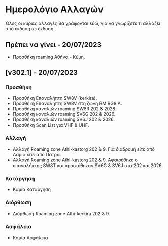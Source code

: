 
# Ημερολόγιο Αλλαγών
Όλες οι κύριες αλλαγές θα γράφονται εδώ, για να γνωρίζετε τι αλλάζει από έκδοση σε έκδοση.
 
 
## Πρέπει να γίνει - 20/07/2023
 - Προσθήκη roaming Αθήνα - Κύμη.

 
## [v302.1] - 20/07/2023

### Προσθήκη
- Προσθήκη Επαναλήπτη SW8V (kerkira).
- Προσθήκη Επαναλήπτη SW8V στη ζώνη BM RG8 A.
- Προσθήκη καναλιών roaming SW8R 202 & 2028.
- Προσθήκη καναλιών roaming SV6G 202 & 2026.
- Προσθήκη καναλιών roaming SV6J 202 & 2026.
- Προσθήκη Scan List για VHF & UHF.
  
### Αλλαγή
- Αλλαγή Roaming zone Athi-kastorg 202 & 9. Για διαδρομή είτε από Λαμία είτε από Πάτρα.
- Αλλαγή Roaming zone Athi-kastorg 202 & 9. Αφαιρέθηκε ο επαναλήπτης SW8T και πρoστέθηκαν SV6G & SV6J στα 202 και 2026.

  
### Κατάργηση
- Καμία Κατάργηση
  
### Διόρθωση
- Διόρθωση Roaming zone Athi-kerkira 202 & 9.

### Ασφάλεια
- Καμία Ασφάλεια
